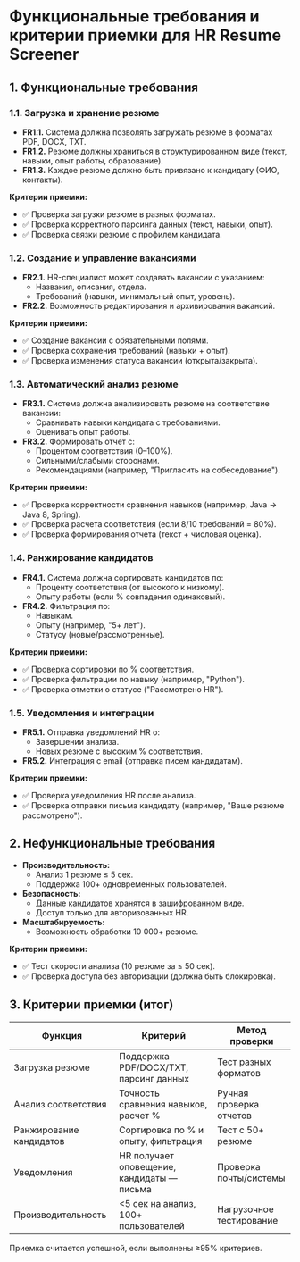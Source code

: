 # Функциональные требования и критерии приемки для HR Resume Screener

## 1. Функциональные требования

### 1.1. Загрузка и хранение резюме

- **FR1.1.** Система должна позволять загружать резюме в форматах PDF, DOCX, TXT.
- **FR1.2.** Резюме должны храниться в структурированном виде (текст, навыки, опыт работы, образование).
- **FR1.3.** Каждое резюме должно быть привязано к кандидату (ФИО, контакты).

**Критерии приемки:**
- ✅ Проверка загрузки резюме в разных форматах.
- ✅ Проверка корректного парсинга данных (текст, навыки, опыт).
- ✅ Проверка связки резюме с профилем кандидата.

### 1.2. Создание и управление вакансиями

- **FR2.1.** HR-специалист может создавать вакансии с указанием:
  - Названия, описания, отдела.
  - Требований (навыки, минимальный опыт, уровень).
- **FR2.2.** Возможность редактирования и архивирования вакансий.

**Критерии приемки:**
- ✅ Создание вакансии с обязательными полями.
- ✅ Проверка сохранения требований (навыки + опыт).
- ✅ Проверка изменения статуса вакансии (открыта/закрыта).

### 1.3. Автоматический анализ резюме

- **FR3.1.** Система должна анализировать резюме на соответствие вакансии:
  - Сравнивать навыки кандидата с требованиями.
  - Оценивать опыт работы.
- **FR3.2.** Формировать отчет с:
  - Процентом соответствия (0–100%).
  - Сильными/слабыми сторонами.
  - Рекомендациями (например, "Пригласить на собеседование").

**Критерии приемки:**
- ✅ Проверка корректности сравнения навыков (например, Java → Java 8, Spring).
- ✅ Проверка расчета соответствия (если 8/10 требований = 80%).
- ✅ Проверка формирования отчета (текст + числовая оценка).

### 1.4. Ранжирование кандидатов

- **FR4.1.** Система должна сортировать кандидатов по:
  - Проценту соответствия (от высокого к низкому).
  - Опыту работы (если % совпадения одинаковый).
- **FR4.2.** Фильтрация по:
  - Навыкам.
  - Опыту (например, "5+ лет").
  - Статусу (новые/рассмотренные).

**Критерии приемки:**
- ✅ Проверка сортировки по % соответствия.
- ✅ Проверка фильтрации по навыку (например, "Python").
- ✅ Проверка отметки о статусе ("Рассмотрено HR").

### 1.5. Уведомления и интеграции

- **FR5.1.** Отправка уведомлений HR о:
  - Завершении анализа.
  - Новых резюме с высоким % соответствия.
- **FR5.2.** Интеграция с email (отправка писем кандидатам).

**Критерии приемки:**
- ✅ Проверка уведомления HR после анализа.
- ✅ Проверка отправки письма кандидату (например, "Ваше резюме рассмотрено").

## 2. Нефункциональные требования

- **Производительность:**
  - Анализ 1 резюме ≤ 5 сек.
  - Поддержка 100+ одновременных пользователей.
- **Безопасность:**
  - Данные кандидатов хранятся в зашифрованном виде.
  - Доступ только для авторизованных HR.
- **Масштабируемость:**
  - Возможность обработки 10 000+ резюме.

**Критерии приемки:**
- ✅ Тест скорости анализа (10 резюме за ≤ 50 сек).
- ✅ Проверка доступа без авторизации (должна быть блокировка).

## 3. Критерии приемки (итог)

| Функция | Критерий | Метод проверки |
|---------|----------|----------------|
| Загрузка резюме | Поддержка PDF/DOCX/TXT, парсинг данных | Тест разных форматов |
| Анализ соответствия | Точность сравнения навыков, расчет % | Ручная проверка отчетов |
| Ранжирование кандидатов | Сортировка по % и опыту, фильтрация | Тест с 50+ резюме |
| Уведомления | HR получает оповещение, кандидаты — письма | Проверка почты/системы |
| Производительность | <5 сек на анализ, 100+ пользователей | Нагрузочное тестирование |

Приемка считается успешной, если выполнены ≥95% критериев.
